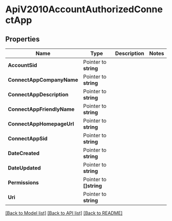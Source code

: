 # ApiV2010AccountAuthorizedConnectApp

## Properties

Name | Type | Description | Notes
------------ | ------------- | ------------- | -------------
**AccountSid** | Pointer to **string** |  |
**ConnectAppCompanyName** | Pointer to **string** |  |
**ConnectAppDescription** | Pointer to **string** |  |
**ConnectAppFriendlyName** | Pointer to **string** |  |
**ConnectAppHomepageUrl** | Pointer to **string** |  |
**ConnectAppSid** | Pointer to **string** |  |
**DateCreated** | Pointer to **string** |  |
**DateUpdated** | Pointer to **string** |  |
**Permissions** | Pointer to **[]string** |  |
**Uri** | Pointer to **string** |  |

[[Back to Model list]](../README.md#documentation-for-models) [[Back to API list]](../README.md#documentation-for-api-endpoints) [[Back to README]](../README.md)


